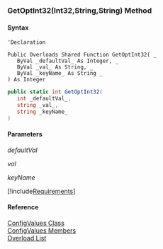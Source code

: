 ﻿### GetOptInt32(Int32,String,String) Method

#### Syntax

```vbnet
'Declaration

Public Overloads Shared Function GetOptInt32( _
   ByVal _defaultVal_ As Integer, _
   ByVal _val_ As String, _
   ByVal _keyName_ As String _
) As Integer
```

```csharp
public static int GetOptInt32( 
   int _defaultVal_,
   string _val_,
   string _keyName_
)
```

#### Parameters

_defaultVal_

_val_

_keyName_

[!include[Requirements](../partials/requirements.md)]

#### Reference

[ConfigValues Class](FChoice.Common~FChoice.Common.ConfigValues.md)  
[ConfigValues Members](FChoice.Common~FChoice.Common.ConfigValues_members.md)  
[Overload List](FChoice.Common~FChoice.Common.ConfigValues~GetOptInt32.md)